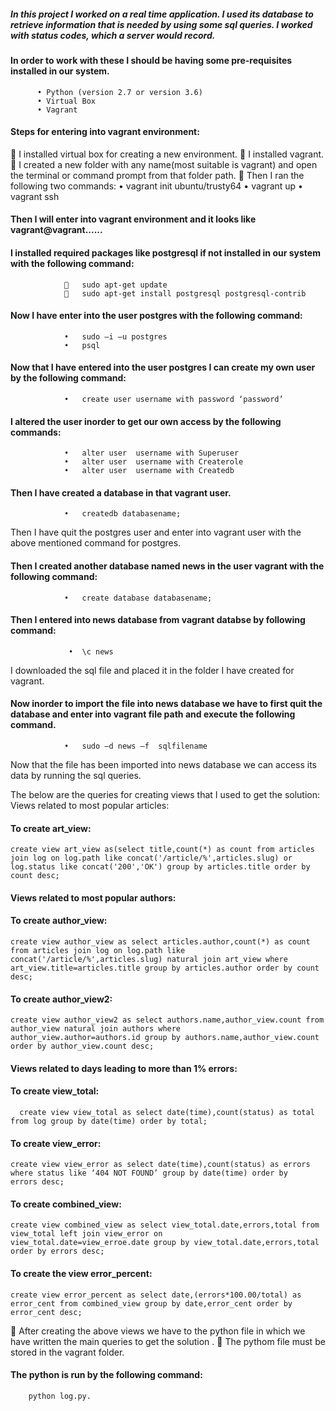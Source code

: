 ##### In this project I worked on a real time application. I used its database to retrieve information that is needed by using some sql queries. I worked with status codes, which a server would record.
#### In order to work with these I should be having some pre-requisites installed in our system.
          •	Python (version 2.7 or version 3.6)
          •	Virtual Box
          •	Vagrant
#### Steps for entering into vagrant environment:
  	I installed virtual box for creating a new environment.
  	I installed vagrant.
  	I created a new folder with any name(most suitable is vagrant) and open the terminal or command prompt from that folder path.
  	Then I ran the following two commands:
                      •	vagrant init ubuntu/trusty64
                      •	vagrant up
                      •	vagrant ssh
#### Then I will enter into vagrant environment and it looks like vagrant@vagrant......
#### I  installed required packages like postgresql if not installed in our system with the      following command:
                	sudo apt-get update
                	sudo apt-get install postgresql postgresql-contrib
#### Now I have enter into the user postgres with the following command:
                •	sudo –i –u postgres
                •	psql
#### Now that I have entered into the user postgres I can create my own user by the following command:
                •	create user username with password ‘password’
#### I altered the user inorder to get our own access by the following commands:
                •	alter user  username with Superuser
                •	alter user  username with Createrole
                •	alter user  username with Createdb
#### Then I have created a database in that vagrant user.
                •	createdb databasename;
Then I have  quit the postgres user and enter into vagrant user with the above mentioned command for postgres.
#### Then I created another database named news in the user vagrant with the following command:
                •	create database databasename;
#### Then I entered into news database from vagrant databse by following command:
                 •	\c news
I downloaded the sql file and placed it in the folder I have created for vagrant.
#### Now inorder to import the file into news database we have to first quit the database and enter into vagrant file path and execute the following command.
                •	sudo –d news –f  sqlfilename
Now that the file has been imported into news database we can access its data by running the sql queries.

The below are the queries for creating views that I used to get the solution:
Views related to most popular articles:
#### To create art_view:
    create view art_view as(select title,count(*) as count from articles join log on log.path like concat('/article/%',articles.slug) or    log.status like concat('200','OK') group by articles.title order by count desc; 
#### Views related to most popular authors:
#### To create author_view:
    create view author_view as select articles.author,count(*) as count from articles join log on log.path like concat('/article/%',articles.slug) natural join art_view where art_view.title=articles.title group by articles.author order by count desc;
#### To create author_view2:
    create view author_view2 as select authors.name,author_view.count from author_view natural join authors where                  author_view.author=authors.id group by authors.name,author_view.count order by author_view.count desc;

#### Views related to days leading to more than 1% errors:
#### To create view_total:
      create view view_total as select date(time),count(status) as total from log group by date(time) order by total;
#### To create view_error:
    create view view_error as select date(time),count(status) as errors where status like ‘404 NOT FOUND’ group by date(time) order by       errors desc;
#### To create combined_view:
    create view combined_view as select view_total.date,errors,total from view_total left join view_error on                  view_total.date=view_erroe.date group by view_total.date,errors,total order by errors desc;
#### To create the view error_percent:
    create view error_percent as select date,(errors*100.00/total) as error_cent from combined_view group by date,error_cent order by       error_cent desc;
	After creating the above views we have to the python file in which we have written the main queries to get the solution .
	The pythom file must be stored in the vagrant folder.
#### The python is run by the following command:
		python log.py.

